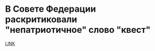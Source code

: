 # В Совете Федерации раскритиковали "непатриотичное" слово "квест"



[LINK](https://varlamov.ru/3005640.html)